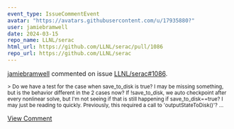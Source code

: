 ```yaml
---
event_type: IssueCommentEvent
avatar: "https://avatars.githubusercontent.com/u/17935880?"
user: jamiebramwell
date: 2024-03-15
repo_name: LLNL/serac
html_url: https://github.com/LLNL/serac/pull/1086
repo_url: https://github.com/LLNL/serac
---
```


<a href='https://github.com/jamiebramwell' target='_blank'>jamiebramwell</a> commented on issue <a href='https://github.com/LLNL/serac/pull/1086' target='_blank'>LLNL/serac#1086</a>.

<small>> Do we have a test for the case when save_to_disk is true? I may be missing something, but is the behavior different in the 2 cases now? If !save_to_disk, we auto checkpoint after every nonlinear solve, but I'm not seeing if that is still happening if save_to_disk==true? I may just be reading to quickly. Previously, this required a call to 'outputStateToDisk()'?...</small>

<a href='https://github.com/LLNL/serac/pull/1086' target='_blank'>View Comment</a>